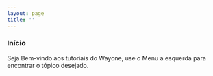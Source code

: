 ```yaml
---
layout: page
title: ''
---
```


### Início

Seja Bem-vindo aos tutoriais do Wayone, use o Menu a esquerda para encontrar o tópico desejado.
